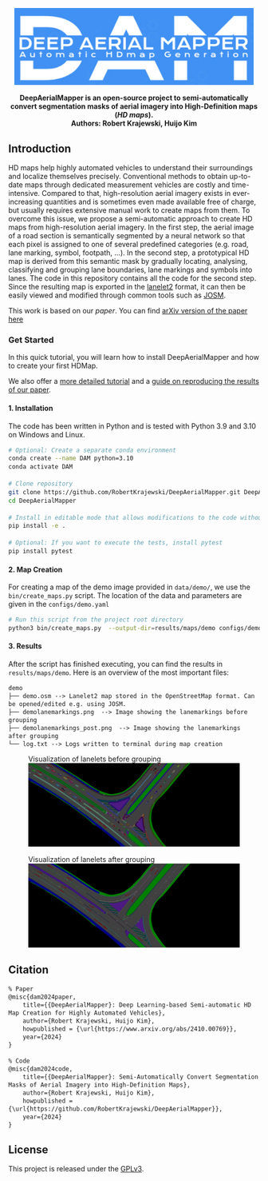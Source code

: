 <p align="center"><img src="docs\imgs\DeepAerialMapper_Logo.jpg" width="480px"></p>

<p style="font-weight: bold; text-align:center;">DeepAerialMapper is an open-source project to semi-automatically convert segmentation masks of aerial imagery into High-Definition maps (<i>HD maps</i>). <br>
Authors: Robert Krajewski, Huijo Kim </p>


## Introduction

HD maps help highly automated vehicles to understand their surroundings and localize themselves precisely. 
Conventional methods to obtain up-to-date maps through dedicated measurement vehicles are costly and time-intensive.
Compared to that, high-resolution aerial imagery exists in ever-increasing quantities and is sometimes even made available free of charge, but usually requires extensive manual work to create maps from them.
To overcome this issue, we propose a semi-automatic approach to create HD maps from high-resolution aerial imagery.
In the first step, the aerial image of a road section is semantically segmented by a neural network so that each pixel is assigned to one of several predefined categories (e.g. road, lane marking, symbol, footpath, ...).
In the second step, a prototypical HD map is derived from this semantic mask by gradually locating, analysing, classifying and grouping lane boundaries, lane markings and symbols into lanes.
The code in this repository contains all the code for the second step.
Since the resulting map is exported in the [lanelet2](https://www.mrt.kit.edu/z/publ/download/2018/Poggenhans2018Lanelet2.pdf) format, it can then be easily viewed and modified through common tools such as [JOSM](https://josm.openstreetmap.de/).

This work is based on our *paper*. You can find [arXiv version of the paper here](https://www.arxiv.org/abs/2410.00769)  </br>

### Get Started

In this quick tutorial, you will learn how to install DeepAerialMapper and how to create your first HDMap.

We also offer a [more detailed tutorial](docs/tutorial.md) and a [guide on reproducing the results of our paper](docs/evaluate.md).

#### 1. Installation

The code has been written in Python and is tested with Python 3.9 and 3.10 on Windows and Linux.

```bash
# Optional: Create a separate conda environment
conda create --name DAM python=3.10
conda activate DAM

# Clone repository
git clone https://github.com/RobertKrajewski/DeepAerialMapper.git DeepAerialMapper
cd DeepAerialMapper

# Install in editable mode that allows modifications to the code without reinstallation
pip install -e .

# Optional: If you want to execute the tests, install pytest
pip install pytest
```

#### 2. Map Creation

For creating a map of the demo image provided in `data/demo/`, we use the `bin/create_maps.py` script.
The location of the data and parameters are given in the `configs/demo.yaml` 

```bash
# Run this script from the project root directory
python3 bin/create_maps.py  --output-dir=results/maps/demo configs/demo.yaml
```

#### 3. Results

After the script has finished executing, you can find the results in `results/maps/demo`.
Here is an overview of the most important files:
```
demo
├── demo.osm --> Lanelet2 map stored in the OpenStreetMap format. Can be opened/edited e.g. using JOSM.
├── demolanemarkings.png  --> Image showing the lanemarkings before grouping
├── demolanemarkings_post.png  --> Image showing the lanemarkings after grouping
└── log.txt --> Logs written to terminal during map creation
```

<figure align="left">
<figcaption>Visualization of lanelets before grouping</figcaption>
<img src="docs/imgs/laneletsVisualize_ungroup.png" alt="Visualization of lanelets before grouping" width="480px">
</figure>

<figure align="left">
<figcaption>Visualization of lanelets after grouping</figcaption>
<img src="docs/imgs/laneletsVisualize_group.png"  alt="Visualization of lanelets after grouping" width="480px">
</figure>

## Citation
```
% Paper
@misc{dam2024paper,
    title={{DeepAerialMapper}: Deep Learning-based Semi-automatic HD Map Creation for Highly Automated Vehicles},
    author={Robert Krajewski, Huijo Kim},
    howpublished = {\url{https://www.arxiv.org/abs/2410.00769}},
    year={2024}
}

% Code
@misc{dam2024code,
    title={{DeepAerialMapper}: Semi-Automatically Convert Segmentation Masks of Aerial Imagery into High-Definition Maps},
    author={Robert Krajewski, Huijo Kim},
    howpublished = {\url{https://github.com/RobertKrajewski/DeepAerialMapper}},
    year={2024}
}
```
## License
This project is released under the [GPLv3](https://www.gnu.org/licenses/gpl-3.0.en.html).